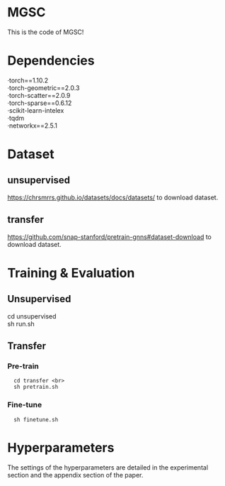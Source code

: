 # MGSC

This is the code of MGSC!

# Dependencies

·torch==1.10.2 <br>
·torch-geometric==2.0.3 <br>
·torch-scatter==2.0.9 <br>
·torch-sparse==0.6.12 <br>
·scikit-learn-intelex <br>
·tqdm <br>
·networkx==2.5.1 <br>

# Dataset 
  ## unsupervised
  https://chrsmrrs.github.io/datasets/docs/datasets/ to download dataset.<br>
  ## transfer
  https://github.com/snap-stanford/pretrain-gnns#dataset-download to download dataset. <br>
# Training & Evaluation
  ## Unsupervised
  cd unsupervised <br>
  sh run.sh

  ## Transfer
   ### Pre-train
      cd transfer <br>
      sh pretrain.sh 
   
   ### Fine-tune
      sh finetune.sh
   
# Hyperparameters
  The settings of the hyperparameters are detailed in the experimental section and the appendix section of the paper.

